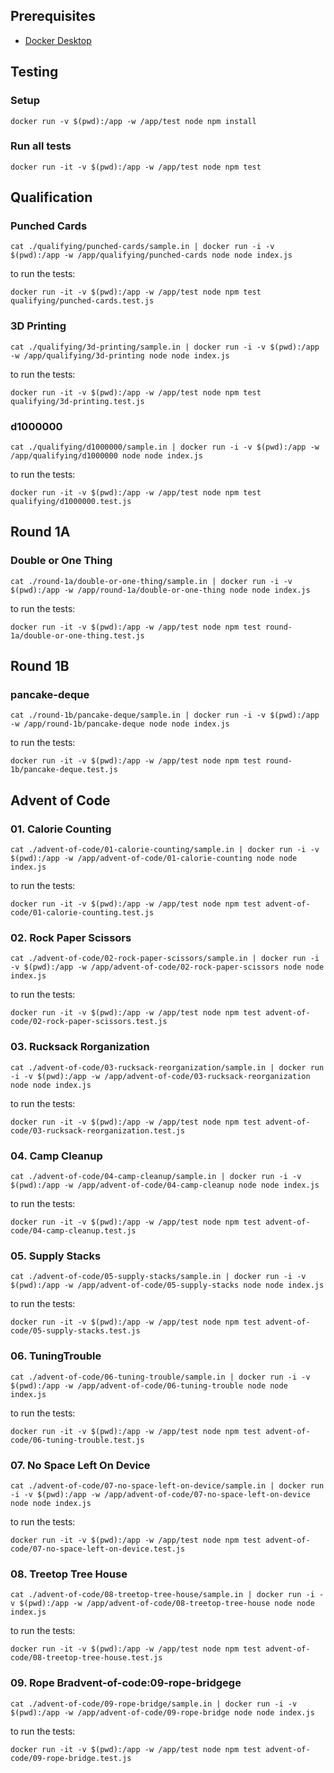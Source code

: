 ## Prerequisites

- [Docker Desktop]([http://](https://docs.docker.com/get-docker/))

## Testing

### Setup

```
docker run -v $(pwd):/app -w /app/test node npm install
```

### Run all tests

```
docker run -it -v $(pwd):/app -w /app/test node npm test
```

<!-- intro-end -->
## Qualification

<!-- stage-start: qualifying -->

### Punched Cards

<!-- problem-start: qualifying:punched-cards -->

```
cat ./qualifying/punched-cards/sample.in | docker run -i -v $(pwd):/app -w /app/qualifying/punched-cards node node index.js
```

to run the tests:

```
docker run -it -v $(pwd):/app -w /app/test node npm test qualifying/punched-cards.test.js
```

<!-- problem-end: qualifying:punched-cards -->

### 3D Printing

<!-- problem-start: qualifying:3d-printing -->

```
cat ./qualifying/3d-printing/sample.in | docker run -i -v $(pwd):/app -w /app/qualifying/3d-printing node node index.js
```

to run the tests:

```
docker run -it -v $(pwd):/app -w /app/test node npm test qualifying/3d-printing.test.js
```

<!-- problem-end: qualifying:3d-printing -->

### d1000000

<!-- problem-start: qualifying:d1000000 -->

```
cat ./qualifying/d1000000/sample.in | docker run -i -v $(pwd):/app -w /app/qualifying/d1000000 node node index.js
```

to run the tests:

```
docker run -it -v $(pwd):/app -w /app/test node npm test qualifying/d1000000.test.js
```

<!-- problem-end: qualifying:d1000000 -->

<!-- stage-end: qualifying -->

<!-- stage-end: round-1b -->
## Round 1A

<!-- stage-start: round-1a -->

### Double or One Thing

<!-- problem-start: round-1a:double-or-one-thing -->

```
cat ./round-1a/double-or-one-thing/sample.in | docker run -i -v $(pwd):/app -w /app/round-1a/double-or-one-thing node node index.js
```

to run the tests:

```
docker run -it -v $(pwd):/app -w /app/test node npm test round-1a/double-or-one-thing.test.js
```

<!-- problem-end: round-1a:double-or-one-thing -->

<!-- stage-end: round-1a -->
## Round 1B

<!-- stage-start: round-1b -->

### pancake-deque

<!-- problem-start: round-1b:pancake-deque -->

```
cat ./round-1b/pancake-deque/sample.in | docker run -i -v $(pwd):/app -w /app/round-1b/pancake-deque node node index.js
```

to run the tests:

```
docker run -it -v $(pwd):/app -w /app/test node npm test round-1b/pancake-deque.test.js
```

<!-- problem-end: round-1b:pancake-deque -->
## Advent of Code

<!-- stage-start: advent-of-code -->

### 01. Calorie Counting

<!-- problem-start: advent-of-code:01-calorie-counting -->

```
cat ./advent-of-code/01-calorie-counting/sample.in | docker run -i -v $(pwd):/app -w /app/advent-of-code/01-calorie-counting node node index.js
```

to run the tests:

```
docker run -it -v $(pwd):/app -w /app/test node npm test advent-of-code/01-calorie-counting.test.js
```

<!-- problem-end: advent-of-code:01-calorie-counting -->

### 02. Rock Paper Scissors

<!-- problem-start: advent-of-code:02-rock-paper-scissors -->

```
cat ./advent-of-code/02-rock-paper-scissors/sample.in | docker run -i -v $(pwd):/app -w /app/advent-of-code/02-rock-paper-scissors node node index.js
```

to run the tests:

```
docker run -it -v $(pwd):/app -w /app/test node npm test advent-of-code/02-rock-paper-scissors.test.js
```

<!-- problem-end: advent-of-code:02-rock-paper-scissors -->

### 03. Rucksack Rorganization

<!-- problem-start: advent-of-code:03-rucksack-reorganization -->

```
cat ./advent-of-code/03-rucksack-reorganization/sample.in | docker run -i -v $(pwd):/app -w /app/advent-of-code/03-rucksack-reorganization node node index.js
```

to run the tests:

```
docker run -it -v $(pwd):/app -w /app/test node npm test advent-of-code/03-rucksack-reorganization.test.js
```

<!-- problem-end: advent-of-code:03-rucksack-reorganization -->

### 04. Camp Cleanup

<!-- problem-start: advent-of-code:04-camp-cleanup -->

```
cat ./advent-of-code/04-camp-cleanup/sample.in | docker run -i -v $(pwd):/app -w /app/advent-of-code/04-camp-cleanup node node index.js
```

to run the tests:

```
docker run -it -v $(pwd):/app -w /app/test node npm test advent-of-code/04-camp-cleanup.test.js
```

<!-- problem-end: advent-of-code:04-camp-cleanup -->

### 05. Supply Stacks

<!-- problem-start: advent-of-code:05-supply-stacks -->

```
cat ./advent-of-code/05-supply-stacks/sample.in | docker run -i -v $(pwd):/app -w /app/advent-of-code/05-supply-stacks node node index.js
```

to run the tests:

```
docker run -it -v $(pwd):/app -w /app/test node npm test advent-of-code/05-supply-stacks.test.js
```

<!-- problem-end: advent-of-code:05-supply-stacks -->

### 06. TuningTrouble

<!-- problem-start: advent-of-code:06-tuning-trouble -->

```
cat ./advent-of-code/06-tuning-trouble/sample.in | docker run -i -v $(pwd):/app -w /app/advent-of-code/06-tuning-trouble node node index.js
```

to run the tests:

```
docker run -it -v $(pwd):/app -w /app/test node npm test advent-of-code/06-tuning-trouble.test.js
```

<!-- problem-end: advent-of-code:06-tuning-trouble -->

### 07. No Space Left On Device

<!-- problem-start: advent-of-code:07-no-space-left-on-device -->

```
cat ./advent-of-code/07-no-space-left-on-device/sample.in | docker run -i -v $(pwd):/app -w /app/advent-of-code/07-no-space-left-on-device node node index.js
```

to run the tests:

```
docker run -it -v $(pwd):/app -w /app/test node npm test advent-of-code/07-no-space-left-on-device.test.js
```

<!-- problem-end: advent-of-code:07-no-space-left-on-device -->

### 08. Treetop Tree House

<!-- problem-start: advent-of-code:08-treetop-tree-house -->

```
cat ./advent-of-code/08-treetop-tree-house/sample.in | docker run -i -v $(pwd):/app -w /app/advent-of-code/08-treetop-tree-house node node index.js
```

to run the tests:

```
docker run -it -v $(pwd):/app -w /app/test node npm test advent-of-code/08-treetop-tree-house.test.js
```

<!-- problem-end: advent-of-code:08-treetop-tree-house -->

### 09. Rope Bradvent-of-code:09-rope-bridgege

<!-- problem-start: advent-of-code:09-rope-bridge -->

```
cat ./advent-of-code/09-rope-bridge/sample.in | docker run -i -v $(pwd):/app -w /app/advent-of-code/09-rope-bridge node node index.js
```

to run the tests:

```
docker run -it -v $(pwd):/app -w /app/test node npm test advent-of-code/09-rope-bridge.test.js
```

<!-- problem-end: advent-of-code:09-rope-bridge -->

<!-- stage-end: advent-of-code -->
